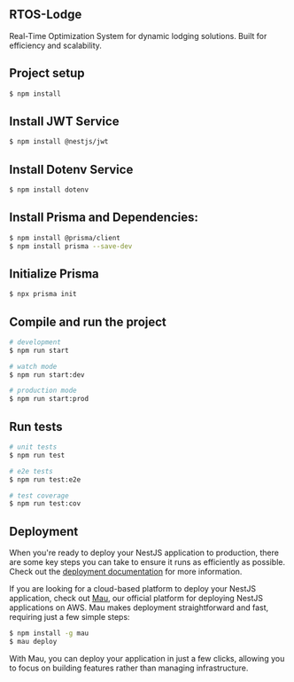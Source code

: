 ## RTOS-Lodge

Real-Time Optimization System for dynamic lodging solutions. Built for efficiency and scalability.

## Project setup

```bash
$ npm install
```

## Install JWT Service

```bash
$ npm install @nestjs/jwt
```

## Install Dotenv Service

```bash
$ npm install dotenv
```

## Install Prisma and Dependencies:

```bash
$ npm install @prisma/client
$ npm install prisma --save-dev
```

## Initialize Prisma

```bash
$ npx prisma init
```

## Compile and run the project

```bash
# development
$ npm run start

# watch mode
$ npm run start:dev

# production mode
$ npm run start:prod
```

## Run tests

```bash
# unit tests
$ npm run test

# e2e tests
$ npm run test:e2e

# test coverage
$ npm run test:cov
```

## Deployment

When you're ready to deploy your NestJS application to production, there are some key steps you can take to ensure it runs as efficiently as possible. Check out the [deployment documentation](https://docs.nestjs.com/deployment) for more information.

If you are looking for a cloud-based platform to deploy your NestJS application, check out [Mau](https://mau.nestjs.com), our official platform for deploying NestJS applications on AWS. Mau makes deployment straightforward and fast, requiring just a few simple steps:

```bash
$ npm install -g mau
$ mau deploy
```

With Mau, you can deploy your application in just a few clicks, allowing you to focus on building features rather than managing infrastructure.
